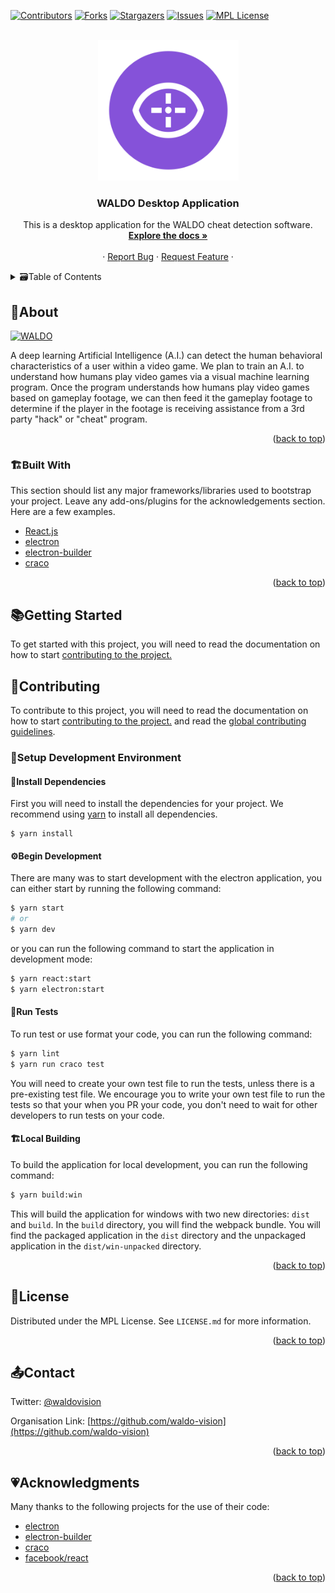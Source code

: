 <div id="top"></div>

[![Contributors][contributors-shield]][contributors-url]
[![Forks][forks-shield]][forks-url]
[![Stargazers][stars-shield]][stars-url]
[![Issues][issues-shield]][issues-url]
[![MPL License][license-shield]][license-url]


<!-- PROJECT LOGO -->
<br />
<div align="center">
  <a href="https://waldo.vision">
    <img src="logo.png" alt="Logo" width="225" height="225">
  </a>

  <h3 align="center">WALDO Desktop Application</h3>

  <p align="center">
    This is a desktop application for the WALDO cheat detection software.
    <br />
    <a href="https://docs.waldo.vision"><strong>Explore the docs »</strong></a>
    <br />
    <br />
    ·
    <a href="https://github.com/waldo-vision/waldo.desktop.app/issues">Report Bug</a>
    ·
    <a href="https://github.com/waldo-vision/waldo.desktop.app/issues">Request Feature</a>
    ·
  </p>
</div>



<!-- TABLE OF CONTENTS -->
<details>
  <summary>🗃️Table of Contents</summary>
  <ol>
    <li>
      <a href="#about">📌About</a>
      <ul>
        <li><a href="#built-with">🏗️Built With</a></li>
      </ul>
    </li>
    <li>
      <a href="#getting-started">📚Getting Started</a>
    </li>
    <li><a href="#contributing">💖Contributing</a></li>
    <li><a href="#license">📏License</a></li>
    <li><a href="#contact">📤Contact</a></li>
    <li><a href="#acknowledgments">💗Acknowledgments</a></li>
  </ol>
</details>



<!-- ABOUT THE PROJECT -->
## 📌About

[![WALDO][product-screenshot]](https://waldo.vision)

A deep learning Artificial Intelligence (A.I.) can detect the human behavioral characteristics of a user within a video game. We plan to train an A.I. to understand how humans play video games via a visual machine learning program. Once the program understands how humans play video games based on gameplay footage, we can then feed it the gameplay footage to determine if the player in the footage is receiving assistance from a 3rd party "hack" or "cheat" program.


<p align="right">(<a href="#top">back to top</a>)</p>



### 🏗️Built With

This section should list any major frameworks/libraries used to bootstrap your project. Leave any add-ons/plugins for the acknowledgements section. Here are a few examples.

* [React.js](https://reactjs.org/)
* [electron](https://electronjs.org/)
* [electron-builder](https://www.electron.build/)
* [craco](https://github.com/gsoft-inc/craco)
<p align="right">(<a href="#top">back to top</a>)</p>



<!-- GETTING STARTED -->
## 📚Getting Started

To get started with this project, you will need to read the documentation on how to start [contributing to the project.](https://docs.waldo.vision/docs/App-Docs/contributing-to-electron)


<!-- CONTRIBUTING -->
## 💖Contributing

To contribute to this project, you will need to read the documentation on how to start [contributing to the project.](https://docs.waldo.vision/docs/App-Docs/contributing-to-electron) and read the [global contributing guidelines](https://docs.waldo.vision/docs/contributing). 

### 📐Setup Development Environment

#### 📌Install Dependencies

First you will need to install the dependencies for your project.
We recommend using [yarn](https://yarnpkg.com/) to install all dependencies. 
```
$ yarn install
```
#### ⚙️Begin Development
There are many was to start development with the electron application, you can either start by running the following command:
```bash
$ yarn start
# or 
$ yarn dev
```
or you can run the following command to start the application in development mode:
```bash
$ yarn react:start
$ yarn electron:start
```
#### 🧪Run Tests
To run test or use format your code, you can run the following command:
```bash
$ yarn lint
$ yarn run craco test
```
You will need to create your own test file to run the tests, unless there is a pre-existing test file.
We encourage you to write your own test file to run the tests so that your when you PR your code, you don't need to wait for other developers to run tests on your code.

#### 🏗️Local Building
To build the application for local development, you can run the following command:
```bash
$ yarn build:win
```
This will build the application for windows with two new directories:
`dist` and `build`.
In the `build` directory, you will find the webpack bundle.
You will find the packaged application in the `dist` directory and the unpackaged application in the `dist/win-unpacked` directory.

<p align="right">(<a href="#top">back to top</a>)</p>



<!-- LICENSE -->
## 📏License

Distributed under the MPL License. See `LICENSE.md` for more information.

<p align="right">(<a href="#top">back to top</a>)</p>



<!-- CONTACT -->
## 📤Contact

Twitter: [@waldovision](https://twitter.com/waldovision)

Organisation Link: [https://github.com/waldo-vision](https://github.com/waldo-vision)

<p align="right">(<a href="#top">back to top</a>)</p>



<!-- ACKNOWLEDGMENTS -->
## 💗Acknowledgments
Many thanks to the following projects for the use of their code:
* [electron](https://electronjs.org/)
* [electron-builder](https://www.electron.build/)
* [craco](https://github.com/gsoft-inc/craco)
* [facebook/react](https://reactjs.org/)

<p align="right">(<a href="#top">back to top</a>)</p>



<!-- MARKDOWN LINKS & IMAGES -->
<!-- https://www.markdownguide.org/basic-syntax/#reference-style-links -->
[contributors-shield]: https://img.shields.io/github/contributors/waldo-vision/waldo.desktop.app?color=green&style=for-the-badge
[contributors-url]: https://github.com/waldo-vision/waldo.desktop.app/graphs/contributors
[forks-shield]: https://img.shields.io/github/forks/waldo-vision/waldo.desktop.app?color=bb38fc&label=FORKS&style=for-the-badge
[forks-url]: https://github.com/waldo-vision/waldo.desktop.app/network/members
[stars-shield]: https://img.shields.io/github/stars/waldo-vision?color=%23c76ff2&label=Global%20STARS&style=for-the-badge
[stars-url]: https://github.com/waldo-vision/waldo.desktop.app/stargazers
[issues-shield]: https://img.shields.io/github/issues/waldo-vision/waldo.desktop.app?style=for-the-badge
[issues-url]: https://github.com/waldo-vision/waldo.desktop.app/issues
[license-shield]: https://img.shields.io/github/license/waldo-vision/waldo.desktop.app?style=for-the-badge
[license-url]: https://github.com/waldo-vision/waldo.desktop.app/blob/master/LICENSE.md
[product-screenshot]: screenshot.png
